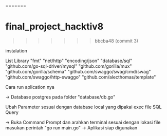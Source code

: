 
=======
# final_project_hacktiv8
>>>>>>> bbcba48 (commit 3)

instalation

List Library
"fmt"
"net/http"
"encoding/json"
"database/sql"
"github.com/go-sql-driver/mysql"
"github.com/gorilla/mux"
"github.com/gorilla/schema"
"github.com/swaggo/swag/cmd/swag"
"github.com/swaggo/http-swaggo"
"github.com/alecthomas/template"

Cara run aplication nya 

-> Database postgres pada folder "database/db.go"

Ubah Parameter sesuai dengan database local yang dipakai exec file SQL Query

-> Buka Command Prompt dan arahkan terminal sesuai dengan lokasi file masukan perintah "go run main.go" 
-> Aplikasi siap digunakan

